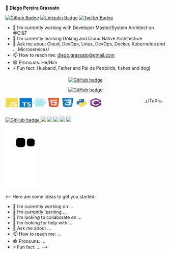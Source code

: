 
👤 **Diego Pereira Grassato**

[![Github Badge](https://img.shields.io/badge/-Github-000?style=flat-square&logo=Github&logoColor=white&link=https://github.com/diegograssato)](https://github.com/diegograssato)
[![Linkedin Badge](https://img.shields.io/badge/-LinkedIn-blue?style=flat-square&logo=Linkedin&logoColor=white&link=https://www.linkedin.com/in/diegograssato/)](https://www.linkedin.com/in/diegograssato/)
[![Twitter Badge](https://img.shields.io/badge/-Twitter-1ca0f1?style=flat-square&labelColor=1ca0f1&logo=twitter&logoColor=white&link=https://twitter.com/diegoanna)](https://twitter.com/diegoanna)



- 🔭 I’m currently working with Developer Master/System Architect on @CI&T
- 🌱 I’m currently learning Golang and Cloud Native Architecture
- 💬 Ask me about Cloud, DevOps, Linux, DevOps, Docker, Kubernetes and ... Microservices! 
- 📫 How to reach me: diego.grassato@gmail.com
- 😄 Pronouns: He/Him
- ⚡ Fun fact: Husband, Father and Pai de Pet(birds, fishes and dog)
 
<p align="center">
  <a href="https://github.com/diegograssato?tab=followers">
    <img src="https://img.shields.io/github/followers/diegograssato?label=Followers&logo=GitHub&style=for-the-badge" alt="GitHub badge" />
  </a> 
</p>

 
<div align="center">
  <a href="https://github.com/diegograssato?tab=followers">
    <img src="https://img.shields.io/github/followers/diegograssato?label=Followers&logo=GitHub&style=for-the-badge" alt="GitHub badge" />
  </a> 
  
</div>
<div style="display: inline_block"><br>
  <img align="center" alt="DTuX-Js" height="30" width="40" src="https://raw.githubusercontent.com/devicons/devicon/master/icons/javascript/javascript-plain.svg">
  <img align="center" alt="DTuX-Ts" height="30" width="40" src="https://raw.githubusercontent.com/devicons/devicon/master/icons/typescript/typescript-plain.svg">
  <img align="center" alt="DTuX-React" height="30" width="40" src="https://raw.githubusercontent.com/devicons/devicon/master/icons/react/react-original.svg">
  <img align="center" alt="DTuX-HTML" height="30" width="40" src="https://raw.githubusercontent.com/devicons/devicon/master/icons/html5/html5-original.svg">
  <img align="center" alt="DTuX-CSS" height="30" width="40" src="https://raw.githubusercontent.com/devicons/devicon/master/icons/css3/css3-original.svg">
  <img align="center" alt="DTuX-Python" height="30" width="40" src="https://raw.githubusercontent.com/devicons/devicon/master/icons/python/python-original.svg">
  <img align="center" alt="DTuX-Csharp" height="30" width="40" src="https://raw.githubusercontent.com/devicons/devicon/master/icons/csharp/csharp-original.svg">
  <img align="right" alt="DTuX-pic" height="150" style="border-radius:50px;" src="https://media.discordapp.net/attachments/639956127056134178/890373478988013628/Publicacoes_Instagram_1_1.png?width=676&height=676">
</div>
  
  ##
 
<div> 
  <a href="https://github.com/diegograssato?tab=followers">
    <img src="https://img.shields.io/github/followers/diegograssato?label=Followers&logo=GitHub&style=for-the-badge" alt="GitHub badge" />
  </a> 
  <a href="https://instagram.com/diegograssato" target="_blank"><img src="https://img.shields.io/badge/-Instagram-%23E4405F?style=for-the-badge&logo=instagram&logoColor=white" target="_blank"></a>
 	<a href="https://www.twitch.tv/Grassato_" target="_blank"><img src="https://img.shields.io/badge/Twitch-9146FF?style=for-the-badge&logo=twitch&logoColor=white" target="_blank"></a>
 <a href="https://discord.gg/pDbY76q8Qf" target="_blank"><img src="https://img.shields.io/badge/Discord-7289DA?style=for-the-badge&logo=discord&logoColor=white" target="_blank"></a> 
  <a href = "mailto:diego.grassato@gmail.com"><img src="https://img.shields.io/badge/-Gmail-%23333?style=for-the-badge&logo=gmail&logoColor=white" target="_blank"></a>
  <a href="https://www.linkedin.com/in/diegograssato" target="_blank"><img src="https://img.shields.io/badge/-LinkedIn-%230077B5?style=for-the-badge&logo=linkedin&logoColor=white" target="_blank"></a> 
 
  ![Snake animation](https://github.com/rafaballerini/rafaballerini/blob/output/github-contribution-grid-snake.svg)
 
</div>
 
 
<--
Here are some ideas to get you started:

- 🔭 I’m currently working on ...
- 🌱 I’m currently learning ...
- 👯 I’m looking to collaborate on ...
- 🤔 I’m looking for help with ...
- 💬 Ask me about ...
- 📫 How to reach me: ...
- 😄 Pronouns: ...
- ⚡ Fun fact: ...
--> 
